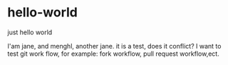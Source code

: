 # hello-world
just hello world

I'am jane, and menghl, another jane. it is a test, does it conflict?
I want to test git work flow, for example: fork workflow, pull request workflow,ect.

